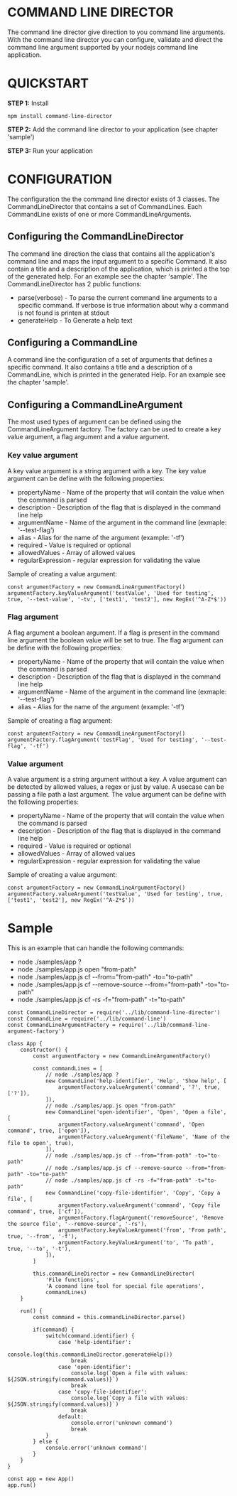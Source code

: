 # COMMAND LINE DIRECTOR #

The command line director give direction to you command line arguments. With the command line director you can configure, validate and direct the command line argument supported by your nodejs command line application.

# QUICKSTART #

**STEP 1:** Install
```
npm install command-line-director
```

**STEP 2:** Add the command line director to your application (see chapter 'sample')

**STEP 3:** Run your application

# CONFIGURATION #

The configuration the the command line director exists of 3 classes. The CommandLineDirector that contains a set of CommandLines. Each CommandLine exists of one or more CommandLineArguments.

## Configuring the CommandLineDirector

The command line direction the class that contains all the application's command line and maps the input argument to a specific Command. It also contain a title and a description of the application, which is printed a the top of the generated help. For an example see the chapter 'sample'. The CommandLineDirector has 2 public functions:

* parse(verbose) - To parse the current command line arguments to a specific command. If verbose is true information about why a command is not found is printen at stdout
* generateHelp - To Generate a help text

## Configuring a CommandLine

A command line the configuration of a set of arguments that defines a specific command. It also contains a title and a description of a CommandLine, which is printed in the generated Help. For an example see the chapter 'sample'.

## Configuring a CommandLineArgument ##

The most used types of argument can be defined using the CommandLineArgument factory. The factory can be used to create a key value argument, a flag argument and a value argument.

### Key value argument ###

A key value argument is a string argument with a key. The key value argument can be define with the following properties:

* propertyName - Name of the property that will contain the value when the command is parsed
* description - Description of the flag that is displayed in the command line help
* argumentName - Name of the argument in the command line (exmaple: '--test-flag')
* alias - Alias for the name of the argument (example: '-tf')
* required - Value is required or optional
* allowedValues - Array of allowed values
* regularExpression - regular expression for validating the value

Sample of creating a value argument:

```
const argumentFactory = new CommandLineArgumentFactory()
argumentFactory.keyValueArgument('testValue', 'Used for testing', true, '--test-value', '-tv', ['test1', 'test2'], new RegEx('^A-Z*$'))
```

### Flag argument ###

A flag argument a boolean argument. If a flag is present in the command line argument the boolean value will be set to true. The flag argument can be define with the following properties:

* propertyName - Name of the property that will contain the value when the command is parsed
* description - Description of the flag that is displayed in the command line help
* argumentName - Name of the argument in the command line (exmaple: '--test-flag')
* alias - Alias for the name of the argument (example: '-tf')

Sample of creating a flag argument:

```
const argumentFactory = new CommandLineArgumentFactory()
argumentFactory.flagArgument('testFlag', 'Used for testing', '--test-flag', '-tf')
```

### Value argument ###

A value argument is a string argument without a key. A value argument can be detected by allowed values, a regex or just by value. A usecase can be passing a file path a last argument. The value argument can be define with the following properties:

* propertyName - Name of the property that will contain the value when the command is parsed
* description - Description of the flag that is displayed in the command line help
* required - Value is required or optional
* allowedValues - Array of allowed values
* regularExpression - regular expression for validating the value

Sample of creating a value argument:

```
const argumentFactory = new CommandLineArgumentFactory()
argumentFactory.valueArgument('testValue', 'Used for testing', true, ['test1', 'test2'], new RegEx('^A-Z*$'))
```

# Sample #
This is an example that can handle the following commands:
* node ./samples/app ?
* node ./samples/app.js open "from-path"
* node ./samples/app.js cf --from="from-path" -to="to-path"
* node ./samples/app.js cf --remove-source --from="from-path" -to="to-path"
* node ./samples/app.js cf -rs -f="from-path" -t="to-path"

```
const CommandLineDirector = require('../lib/command-line-director')
const CommandLine = require('../lib/command-line')
const CommandLineArgumentFactory = require('../lib/command-line-argument-factory')

class App {
    constructor() {
        const argumentFactory = new CommandLineArgumentFactory()

        const commandLines = [
            // node ./samples/app ?
            new CommandLine('help-identifier', 'Help', 'Show help', [
                argumentFactory.valueArgument('command', '?', true, ['?']),
            ]),
            // node ./samples/app.js open "from-path"
            new CommandLine('open-identifier', 'Open', 'Open a file', [
                argumentFactory.valueArgument('command', 'Open command', true, ['open']),
                argumentFactory.valueArgument('fileName', 'Name of the file to open', true),
            ]),
            // node ./samples/app.js cf --from="from-path" -to="to-path"
            // node ./samples/app.js cf --remove-source --from="from-path" -to="to-path"
            // node ./samples/app.js cf -rs -f="from-path" -t="to-path"
            new CommandLine('copy-file-identifier', 'Copy', 'Copy a file', [
                argumentFactory.valueArgument('command', 'Copy file command', true, ['cf']),
                argumentFactory.flagArgument('removeSource', 'Remove the source file', '--remove-source', '-rs'),
                argumentFactory.keyValueArgument('from', 'From path', true, '--from', '-f'),
                argumentFactory.keyValueArgument('to', 'To path', true, '--to', '-t'),
            ]),
        ]

        this.commandLineDirector = new CommandLineDirector(
            'File functions', 
            'A coomand line tool for special file operations', 
            commandLines)
    }

    run() {
        const command = this.commandLineDirector.parse()

        if(command) {
            switch(command.identifier) {
                case 'help-identifier':
                    console.log(this.commandLineDirector.generateHelp())
                    break
                case 'open-identifier':
                    console.log(`Open a file with values: ${JSON.stringify(command.values)}`)
                    break
                case 'copy-file-identifier':
                    console.log(`Copy a file with values: ${JSON.stringify(command.values)}`)
                    break
                default:
                    console.error('unknown command')
                    break
            }
        } else {
            console.error('unknown command')
        }
    }
}

const app = new App()
app.run()
```

